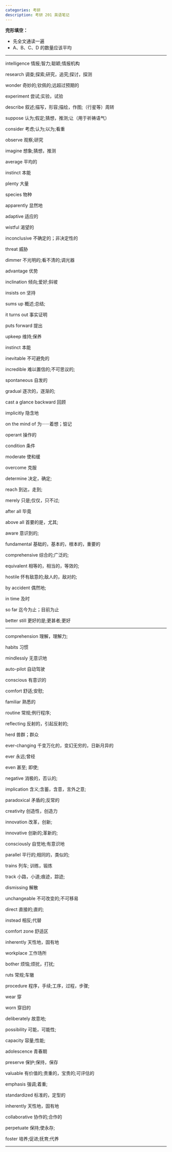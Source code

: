 ```yaml
---
categories: 考研
description: 考研 201 英语笔记
---
```


**完形填空：**  
- 先全文通读一遍
- A、B、C、D 的数量应该平均

---

intelligence   情报;智力;聪颖;情报机构

research   调查;探索;研究，追究;探讨，探测

wonder   奇妙的;钦佩的;远超过预期的

experiment   尝试;实验，试验

describe   叙述;描写，形容;描绘，作图;（行星等）周转

suppose   认为;假定;猜想，推测;让（用于祈祷语气）

consider   考虑;认为;以为;看重

observe   观察;研究

imagine  想象;猜想，推测

average  平均的

instinct  本能

plenty  大量

species  物种

apparently  显然地

adaptive  适应的

wistful  渴望的

inconclusive  不确定的；非决定性的

threat  威胁

dimmer  不光明的;看不清的;调光器

advantage  优势

inclination  倾向;爱好;斜坡

insists on  坚持

sums up  概述;总结;

it turns out  事实证明

puts forward  提出

upkeep  维持;保养

instinct  本能

inevitable  不可避免的

incredible  难以置信的;不可思议的;

spontaneous  自发的

gradual  逐次的，逐渐的;

cast a glance backward  回顾

implicitly  隐含地

on the mind of  为······着想；惦记

operant  操作的

condition  条件

moderate  使和缓

overcome  克服

determine  决定，确定;

reach  到达，走到;

merely  只是;仅仅，只不过;

after all  毕竟

above all  首要的是，尤其;

aware  意识到的;

fundamental  基础的，基本的，根本的，重要的

comprehensive  综合的;广泛的;

equivalent  相等的，相当的，等效的;

hostile  怀有敌意的;敌人的，敌对的;

by accident  偶然地;

in time  及时

so far  迄今为止；目前为止

better still  更好的是;更甚者;更好

---

comprehension  理解，理解力;

habits  习惯

mindlessly  无意识地

auto-pilot  自动驾驶

conscious  有意识的

comfort  舒适;安慰;

familiar  熟悉的

routine  常规;例行程序;

reflecting  反射的，引起反射的;

herd  兽群；群众

ever-changing  千变万化的，变幻无穷的，日新月异的

ever  永远;曾经

even  甚至; 即使;

negative  消极的，否认的;

implication  含义;含蓄，含意，言外之意;

paradoxical  矛盾的;反常的

creativity  创造性，创造力

innovation  改革，创新;

innovative  创新的;革新的;

consciously  自觉地;有意识地

parallel  平行的;相同的，类似的;

trains  列车; 训练，锻炼

track  小路，小道;痕迹，踪迹;

dismissing  解散

unchangeable  不可改变的;不可移易

direct  直接的;直的;

instead  相反;代替

comfort zone  舒适区

inherently  天性地，固有地

workplace  工作场所

bother  烦恼;烦扰，打扰;

ruts  常规;车辙

procedure  程序，手续;工序，过程，步骤;

wear  穿

worn  穿旧的

deliberately  故意地;

possibility  可能，可能性;

capacity  容量;性能;

adolescence  青春期

preserve  保护;保持，保存

valuable  有价值的;贵重的，宝贵的;可评估的

emphasis  强调;着重;

standardized  标准的，定型的

inherently  天性地，固有地

collaborative  协作的;合作的

perpetuate  保持;使永存;

foster  培养;促进;抚育;代养

---



















